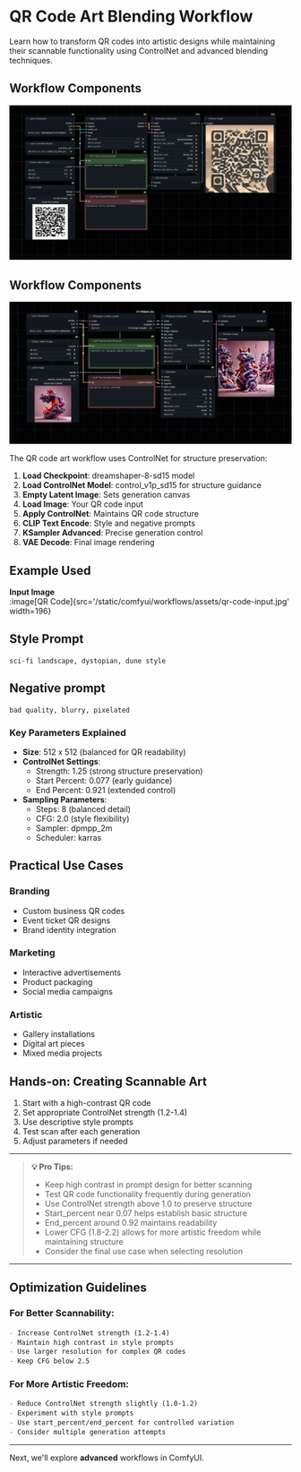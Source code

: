 # QR Code Art Blending Workflow

Learn how to transform QR codes into artistic designs while maintaining their scannable functionality using ControlNet and advanced blending techniques.

## Workflow Components
![QR Code Art Workflow](/static/comfyui/workflows/5_qr_code_workflow.png)
## Workflow Components
![Style Transfer Workflow](/static/comfyui/workflows/4_style_transfer_workflow.png)

The QR code art workflow uses ControlNet for structure preservation:
1. **Load Checkpoint**: dreamshaper-8-sd15 model
2. **Load ControlNet Model**: control_v1p_sd15 for structure guidance
3. **Empty Latent Image**: Sets generation canvas
4. **Load Image**: Your QR code input
5. **Apply ControlNet**: Maintains QR code structure
6. **CLIP Text Encode**: Style and negative prompts
7. **KSampler Advanced**: Precise generation control
8. **VAE Decode**: Final image rendering

## Example Used
**Input Image**  
:image[QR Code]{src='/static/comfyui/workflows/assets/qr-code-input.jpg' width=196}

## Style Prompt
```
sci-fi landscape, dystopian, dune style
```

## Negative prompt
```
bad quality, blurry, pixelated
```

### Key Parameters Explained
- **Size**: 512 x 512 (balanced for QR readability)
- **ControlNet Settings**:
  - Strength: 1.25 (strong structure preservation)
  - Start Percent: 0.077 (early guidance)
  - End Percent: 0.921 (extended control)
- **Sampling Parameters**:
  - Steps: 8 (balanced detail)
  - CFG: 2.0 (style flexibility)
  - Sampler: dpmpp_2m
  - Scheduler: karras

## Practical Use Cases

### Branding
- Custom business QR codes
- Event ticket QR designs
- Brand identity integration

### Marketing
- Interactive advertisements
- Product packaging
- Social media campaigns

### Artistic
- Gallery installations
- Digital art pieces
- Mixed media projects

## Hands-on: Creating Scannable Art

1. Start with a high-contrast QR code
2. Set appropriate ControlNet strength (1.2-1.4)
3. Use descriptive style prompts
4. Test scan after each generation
5. Adjust parameters if needed

---

> **💡 Pro Tips:**
> - Keep high contrast in prompt design for better scanning
> - Test QR code functionality frequently during generation
> - Use ControlNet strength above 1.0 to preserve structure
> - Start_percent near 0.07 helps establish basic structure
> - End_percent around 0.92 maintains readability
> - Lower CFG (1.8-2.2) allows for more artistic freedom while maintaining structure
> - Consider the final use case when selecting resolution

---

## Optimization Guidelines

### For Better Scannability:
```markdown
- Increase ControlNet strength (1.2-1.4)
- Maintain high contrast in style prompts
- Use larger resolution for complex QR codes
- Keep CFG below 2.5
```

### For More Artistic Freedom:
```markdown
- Reduce ControlNet strength slightly (1.0-1.2)
- Experiment with style prompts
- Use start_percent/end_percent for controlled variation
- Consider multiple generation attempts
```

---

Next, we'll explore **advanced** workflows in ComfyUI.
